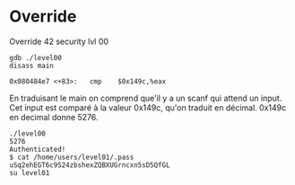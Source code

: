 # Override
Override 42 security lvl 00

```
gdb ./level00
disass main

0x080484e7 <+83>:	cmp    $0x149c,%eax
```
En traduisant le main on comprend que'il y a un scanf qui attend un input.
Cet input est comparé à la valeur 0x149c, qu'on traduit en décimal.
0x149c en decimal donne 5276.

```
./level00
5276
Authenticated!
$ cat /home/users/level01/.pass
uSq2ehEGT6c9S24zbshexZQBXUGrncxn5sD5QfGL
su level01
```
